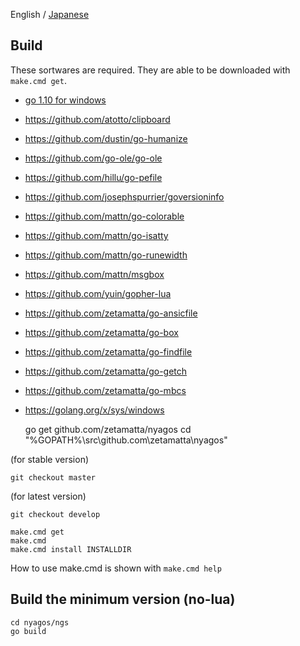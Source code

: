 English / [Japanese](./09-Build_ja.md)

Build
-----

These sortwares are required.
They are able to be downloaded with `make.cmd get`.

* [go 1.10 for windows](http://golang.org)
* https://github.com/atotto/clipboard
* https://github.com/dustin/go-humanize
* https://github.com/go-ole/go-ole
* https://github.com/hillu/go-pefile
* https://github.com/josephspurrier/goversioninfo
* https://github.com/mattn/go-colorable
* https://github.com/mattn/go-isatty
* https://github.com/mattn/go-runewidth
* https://github.com/mattn/msgbox
* https://github.com/yuin/gopher-lua
* https://github.com/zetamatta/go-ansicfile
* https://github.com/zetamatta/go-box
* https://github.com/zetamatta/go-findfile
* https://github.com/zetamatta/go-getch
* https://github.com/zetamatta/go-mbcs
* https://golang.org/x/sys/windows

    go get github.com/zetamatta/nyagos
    cd "%GOPATH%\src\github.com\zetamatta\nyagos"

(for stable version)

    git checkout master

(for latest version)

    git checkout develop

    make.cmd get
    make.cmd
    make.cmd install INSTALLDIR

How to use make.cmd is shown with `make.cmd help`

Build the minimum version (no-lua)
----------------------------------

    cd nyagos/ngs
    go build

<!-- vim:set fenc=utf8: -->
